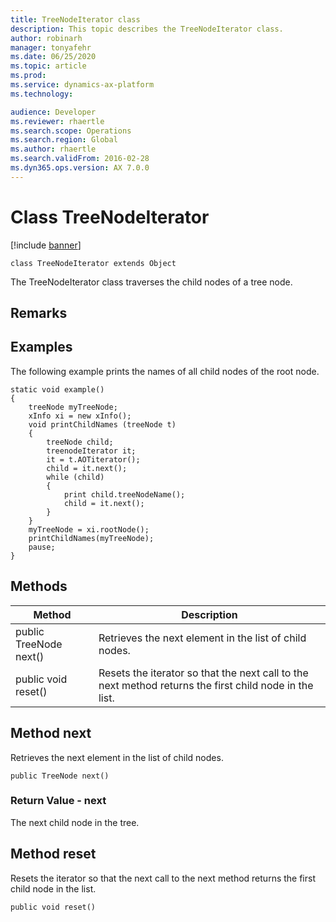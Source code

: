 ```yaml
---
title: TreeNodeIterator class
description: This topic describes the TreeNodeIterator class.
author: robinarh
manager: tonyafehr
ms.date: 06/25/2020
ms.topic: article
ms.prod: 
ms.service: dynamics-ax-platform
ms.technology: 

audience: Developer
ms.reviewer: rhaertle
ms.search.scope: Operations
ms.search.region: Global
ms.author: rhaertle
ms.search.validFrom: 2016-02-28
ms.dyn365.ops.version: AX 7.0.0
---
```


# Class TreeNodeIterator

[!include [banner](../../includes/banner.md)]

```xpp
class TreeNodeIterator extends Object
```

The TreeNodeIterator class traverses the child nodes of a tree node.

## Remarks

## Examples

The following example prints the names of all child nodes of the root node.

```xpp
static void example()  
{ 
    treeNode myTreeNode; 
    xInfo xi = new xInfo(); 
    void printChildNames (treeNode t) 
    { 
        treeNode child; 
        treenodeIterator it; 
        it = t.AOTiterator(); 
        child = it.next(); 
        while (child) 
        { 
            print child.treeNodeName(); 
            child = it.next(); 
        } 
    } 
    myTreeNode = xi.rootNode(); 
    printChildNames(myTreeNode); 
    pause; 
}
```

## Methods

| Method                 | Description                                                                                            |
|------------------------|--------------------------------------------------------------------------------------------------------|
| public TreeNode next() | Retrieves the next element in the list of child nodes.                                                 |
| public void reset()    | Resets the iterator so that the next call to the next method returns the first child node in the list. |

## Method next

Retrieves the next element in the list of child nodes.

```xpp
public TreeNode next()
```

### Return Value - next

The next child node in the tree.

## Method reset

Resets the iterator so that the next call to the next method returns the first child node in the list.

```xpp
public void reset()
```


